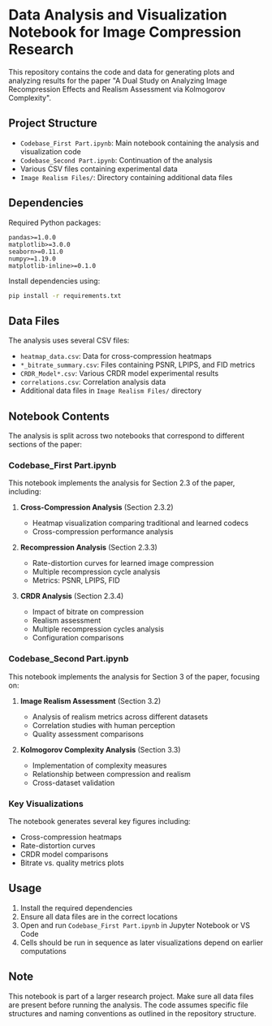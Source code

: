 # Data Analysis and Visualization Notebook for Image Compression Research

This repository contains the code and data for generating plots and analyzing results for the paper "A Dual Study on Analyzing Image Recompression Effects and Realism Assessment via Kolmogorov Complexity".

## Project Structure

- `Codebase_First Part.ipynb`: Main notebook containing the analysis and visualization code
- `Codebase_Second Part.ipynb`: Continuation of the analysis
- Various CSV files containing experimental data
- `Image Realism Files/`: Directory containing additional data files

## Dependencies

Required Python packages:
```
pandas>=1.0.0
matplotlib>=3.0.0
seaborn>=0.11.0
numpy>=1.19.0
matplotlib-inline>=0.1.0
```

Install dependencies using:
```bash
pip install -r requirements.txt
```

## Data Files

The analysis uses several CSV files:
- `heatmap_data.csv`: Data for cross-compression heatmaps
- `*_bitrate_summary.csv`: Files containing PSNR, LPIPS, and FID metrics
- `CRDR_Model*.csv`: Various CRDR model experimental results
- `correlations.csv`: Correlation analysis data
- Additional data files in `Image Realism Files/` directory

## Notebook Contents

The analysis is split across two notebooks that correspond to different sections of the paper:

### Codebase_First Part.ipynb
This notebook implements the analysis for Section 2.3 of the paper, including:

1. **Cross-Compression Analysis** (Section 2.3.2)
   - Heatmap visualization comparing traditional and learned codecs
   - Cross-compression performance analysis

2. **Recompression Analysis** (Section 2.3.3)
   - Rate-distortion curves for learned image compression
   - Multiple recompression cycle analysis
   - Metrics: PSNR, LPIPS, FID

3. **CRDR Analysis** (Section 2.3.4)
   - Impact of bitrate on compression
   - Realism assessment
   - Multiple recompression cycles analysis
   - Configuration comparisons

### Codebase_Second Part.ipynb
This notebook implements the analysis for Section 3 of the paper, focusing on:

1. **Image Realism Assessment** (Section 3.2)
   - Analysis of realism metrics across different datasets
   - Correlation studies with human perception
   - Quality assessment comparisons

2. **Kolmogorov Complexity Analysis** (Section 3.3)
   - Implementation of complexity measures
   - Relationship between compression and realism
   - Cross-dataset validation

### Key Visualizations

The notebook generates several key figures including:
- Cross-compression heatmaps
- Rate-distortion curves
- CRDR model comparisons
- Bitrate vs. quality metrics plots

## Usage

1. Install the required dependencies
2. Ensure all data files are in the correct locations
3. Open and run `Codebase_First Part.ipynb` in Jupyter Notebook or VS Code
4. Cells should be run in sequence as later visualizations depend on earlier computations

## Note

This notebook is part of a larger research project. Make sure all data files are present before running the analysis. The code assumes specific file structures and naming conventions as outlined in the repository structure.

